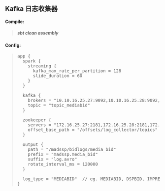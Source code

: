 ## Kafka 日志收集器

#### Compile: 
> #####  sbt clean assembly

#### Config:
> <pre>
> app {
>   spark {
>     streaming {
>       kafka_max_rate_per_partition = 128
>       slide_duration = 60
>     }
>   }
>
>   kafka {
>     brokers = "10.10.16.25.27:9092,10.10.16.25.28:9092,10.10.16.25.29:9092"
>     topic = "topic_mediabid"
>   }
>
>   zookeeper {
>     servers = "172.16.25.27:2181,172.16.25.28:2181,172.16.25.29:2181"
>     offset_base_path = "/offsets/log_collector/topics"
>   }
>   
>   output {
>     path = "/madssp/bidlogs/media_bid"
>     prefix = "madssp.media_bid"
>     suffix = "log.avro"
>     rotate_interval_ms = 120000
>   }
> 
>   log_type = "MEDIABID"  // eg. MEDIABID, DSPBID, IMPRESSION, CLICK, WINNOTICE
> }
> </pre>